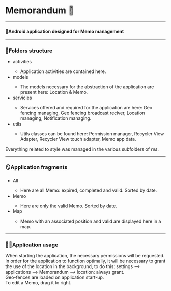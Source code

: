 # Memorandum 📗
---
<h4>📱Android application designed for Memo management</h4>

---

<h3>📁Folders structure</h3>

<ul>

  <li>activities</li>
  <ul>
    <li>Application activities are contained here.</li>
  </ul>
  
  <li>models</li>
  <ul>
    <li>The models necessary for the abstraction of the application are present here: Location & Memo.</li>
  </ul>
  
  <li>servicies</li>
  <ul>
    <li>Services offered and required for the application are here: Geo fencing managing, Geo fencing broadcast reciver, Location managing, Notification managing.</li>
  </ul>
  
  <li>utils</li>
  <ul>
    <li>Utils classes can be found here: Permission manager, Recycler View Adapter, Recycler View touch adapter, Memo app data.</li>
  </ul>
  
</ul>

<div><p>Everything related to style was managed in the various subfolders of <i>res</i>.</p></div>

---

<h3>🪞Application fragments</h3>

<ul>

  <li>All</li>
  <ul>
    <li>Here are all Memo: expired, completed and valid. Sorted by date.</li>
  </ul>
  
  <li>Memo</li>
  <ul>
    <li>Here are only the valid Memo. Sorted by date.</li>
  </ul>
  
  <li>Map</li>
  <ul>
    <li>Memo with an associated position and valid are displayed here in a map.</li>
  </ul>
  
</ul>

---

<h3>🤳🏼Application usage</h3>

<div><p>When starting the application, the necessary permissions will be requested. In order for the application to function optimally, it will be necessary to grant the use of the location in the background, to do this: settings --> applications --> Memorandum --> location: always grant.<br>
Geo-fences are loaded on application start-up.<br>
To edit a Memo, drag it to right.</p></div>
